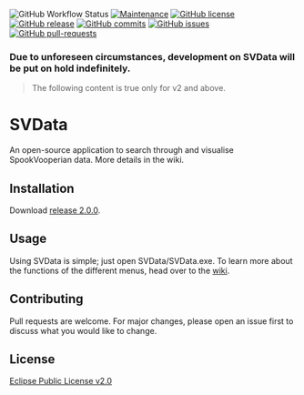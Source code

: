 ![GitHub Workflow Status](https://img.shields.io/github/workflow/status/actions/toolkit/toolkit-unit-tests)
[![Maintenance](https://img.shields.io/badge/Maintained%3F-yes-green.svg)](https://GitHub.com/asdiapotatisen/SVData/graphs/commit-activity)
[![GitHub license](https://img.shields.io/github/license/asdiapotatisen/SVData.svg)](https://github.com/asdiapotatisen/SVData/blob/master/LICENSE)
[![GitHub release](https://img.shields.io/github/release/asdiapotatisen/SVData.svg)](https://GitHub.com/asdiapotatisen/SVData/releases)
[![GitHub commits](https://img.shields.io/github/commits-since/asdiapotatisen/SVData/v1.0.0.svg)](https://GitHub.com/asdiapotatisen/SVData/commit/)
[![GitHub issues](https://img.shields.io/github/issues/asdiapotatisen/SVData.svg)](https://GitHub.com/asdiapotatisen/SVData/issues/)
[![GitHub pull-requests](https://img.shields.io/github/issues-pr/asdiapotatisen/SVData.svg)](https://GitHub.com/asdiapotatisen/SVData/pull/)

### Due to unforeseen circumstances, development on SVData will be put on hold indefinitely.  


> The following content is true only for v2 and above.
# SVData
An open-source application to search through and visualise SpookVooperian data. More details in the wiki.

## Installation

Download [release 2.0.0](https://github.com/asdiapotatisen/SVData/releases/tag/v2.0.0).

## Usage

Using SVData is simple; just open SVData/SVData.exe. To learn more about the functions of the different menus, head over to the [wiki](https://github.com/asdiapotatisen/SVData/wik).

## Contributing
Pull requests are welcome. For major changes, please open an issue first to discuss what you would like to change.

## License
[Eclipse Public License v2.0](https://choosealicense.com/licenses/epl-2.0/)
